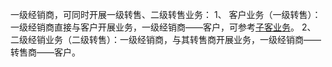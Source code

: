 一级经销商，可同时开展一级转售、二级转售业务：
1、 客户业务（一级转售）：一级经销商直接与客户开展业务，一级经销商——客户，可参考[子客业务](https://www.tencentcloud.com/document/product/1085/43042)。
2、 二级经销业务（二级转售）：一级经销商，与其转售商开展业务，一级经销商——转售商——客户。
